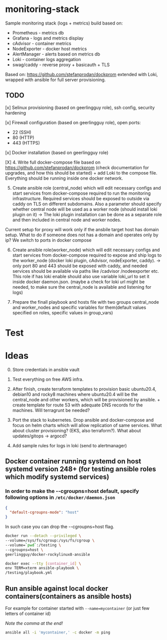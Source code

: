 # monitoring-stack

Sample monitoring stack (logs + metrics) build based on:

- Prometheus - metrics db
- Grafana - logs and metrics display
- cAdvisor - container metrics
- NodeExporter - docker host metrics
- AlertManager - alerts based on metrics db
- Loki - container logs aggregation
- swag/caddy - reverse proxy + basicauth + TLS

Based on: https://github.com/stefanprodan/dockprom extended with Loki, wrapped with ansible for full server provisioning.

## TODO

[x] Selinux provisioning (based on geerlingguy role), ssh config, security hardening

[x] Firewall configuration (based on geerlingguy role), open ports:

- 22 (SSH)
- 80 (HTTP)
- 443 (HTTPS)

[x] Docker installation (based on geerlingguy role)

[X] 4. Write full docker-compose file based on https://github.com/stefanprodan/dockprom (check documentation for upgrades, and how this should be started) + add Loki to the compose file. Everything should be running inside one docker network.

5. Create ansible role (central_node) which will edit necessary configs and start services from docker-compose required to run the monitoring infrastructure. Required services should be exposed to outside via caddy on TLS on different subdomains. Also a parameter should specify whether central node will be used as a worker node (should install loki plugin on it) -> The loki plugin installation can be done as a separate role and then included in central node and worker nodes.

Current setup for proxy will work only if the ansbile target host has domain setup. What to do if someone does not has a domain and operates only by ip? We switch to ports in docker compose

6. Create ansible role(worker_node) which will edit necessary configs and start services from docker-compose required to expose and ship logs to the worker_node (docker loki plugin, cAdvisor, nodeExporter, caddy). -> only port 80 and 443 should be exposed with caddy, and needed services should be available via paths like /cadvisor /nodeexporter etc. This role if has loki enable should also use variable loki_url to set it inside docker daemon.json. (maybe a check for loki url might be needed, to make sure the central_node is available and listening for logs)

7. Prepare the finall playbook and hosts file with two groups central_node and worker_nodes and specific variables for them(default values specified on roles, specific values in group_vars)

# Test

# Ideas

0. Store credentials in ansible vault

1. Test everything on free AWS infra.

2. After finish, create terraform templates to provision basic ubuntu20.4, debian10 and rocky8 machines where ubuntu20.4 will be the central_node and other workers, which will be provisioned by ansible. + create template for route 53 with adequate DNS records for the machines. Will terragrunt be needed?

3. Port the stack to kubernetes. Drop ansible and docker-compose and focus on helm charts which will allow replication of same services. What about cluster provisioning? (EKS, also terraform?). What about updates/gitops -> argocd?

4. Add sample rules for logs in loki (send to alertmanager)

## Docker container running systemd on host systemd version 248+ (for testing ansible roles which modify systemd services)

### In order to make the --cgroupns=host default, specify following options in `/etc/docker/daemon.json`

```json
{
  "default-cgroupns-mode": "host"
}
```

In such case you can drop the --cgroupns=host flag.

```bash
docker run --detach --privileged \
--volume=/sys/fs/cgroup:/sys/fs/cgroup \
--volume=`pwd`:/testing \
--cgroupns=host \
geerlingguy/docker-rockylinux8-ansible
```

```bash
docker exec --tty [container_id] \
env TERM=xterm ansible-playbook \
/testing/playbook.yml
```

## Run ansible against local docker containers(containers as ansible hosts)

For example for container started with `--name=mycontainer` (or just few letters of container id)

_Note the comma at the end!_

```bash
ansible all -i 'mycontainer,' -c docker -m ping
```
